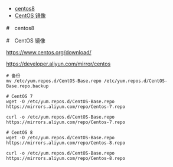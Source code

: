 <!-- TOC -->

- [centos8](#centos8)
- [CentOS 镜像](#centos-镜像)

<!-- /TOC -->
#　centos8

#　CentOS 镜像

https://www.centos.org/download/

https://developer.aliyun.com/mirror/centos


```
# 备份
mv /etc/yum.repos.d/CentOS-Base.repo /etc/yum.repos.d/CentOS-Base.repo.backup

# CentOS 7
wget -O /etc/yum.repos.d/CentOS-Base.repo https://mirrors.aliyun.com/repo/Centos-7.repo

curl -o /etc/yum.repos.d/CentOS-Base.repo https://mirrors.aliyun.com/repo/Centos-7.repo

# CentOS 8
wget -O /etc/yum.repos.d/CentOS-Base.repo https://mirrors.aliyun.com/repo/Centos-8.repo

curl -o /etc/yum.repos.d/CentOS-Base.repo https://mirrors.aliyun.com/repo/Centos-8.repo

```
